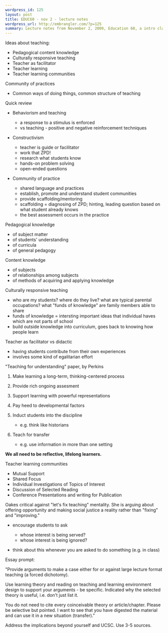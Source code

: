 ```yaml
--- 
wordpress_id: 125
layout: post
title: EDUC60 - nov 2 - lecture notes
wordpress_url: http://embrangler.com/?p=125
summary: Lecture notes from November 2, 2009, Education 60, a intro class at UC Santa Cruz
---
```

Ideas about teaching:

* Pedagogical content knowledge
* Culturally responsive teaching
* Teacher as facilitator
* Teacher learning
* Teacher learning communities

Community of practices

* Common ways of doing things, common structure of teaching

Quick review

* Behaviorism and teaching
	* a response to a stimulus is enforced
	* vs teaching - positive and negative reinforcement techniques

* Constructivism
	* teacher is guide or facilitator
	* work that ZPD!
	* research what students know
	* hands-on problem solving
	* open-ended questions

* Community of practice
	* shared language and practices
	* establish, promote and understand student communities
	* provide scaffolding/mentoring
	* scaffolding = diagnosing of ZPD; hinting, leading question based on what student already knows
	* the best assessment occurs in the practice

Pedagogical knowledge

* of subject matter
* of students' understanding
* of curricula
* of general pedagogy

Content knowledge

* of subjects
* of relationships among subjects
* of methods of acquiring and applying knowledge

Culturally responsive teaching

* who are my students? where do they live? what are typical parental occupations? what "funds of knowledge" are family members able to share
* funds of knowledge = intersting important ideas that individual haves which are not parts of school
* build outside knowledge into curriculum, goes back to knowing how people learn

Teacher as facilitator vs didactic

* having students contribute from their own experiences
* involves some kind of egalitarian effort

"Teaching for understanding" paper, by Perkins
1. Make learning a long-term, thinking-centered process
1. Provide rich ongoing assesment
1. Support learning with powerful representations
1. Pay heed to developmental factors
1. Induct students into the discipline

	* e.g. think like historians
1. Teach for transfer

	* e.g. use information in more than one setting

__We all need to be reflective, lifelong learners.__

Teacher learning communities

* Mutual Support
* Shared Focus
* Individual Investigations of Topics of Interest
* Discussion of Selected Reading
* Conference Presentations and writing for Publication

Oakes critical against "let's fix teaching" mentality. She is arguing about offering opportunity and making social justice a reality rather than "fixing" and "improving."

* encourage students to ask
	* whose interest is being served?
	* whose interest is being ignored?

* think about this whenever you are asked to do something (e.g. in class)

Essay prompt:

"Provide arguments to make a case either for or against large lecture format teaching (a forced dichotomy).

Use learning theory and reading on teaching and learning environment design to support your arguments - be specific. Indicated why the selected theory is useful, i.e. don't just list it.

You do not need to cite every coinceivable theory or article/chapter. Please be selective but pointed. I want to see that you have digested the material and can use it in a new situation (transfer)."

Address the implications beyond yourself and UCSC. Use 3-5 sources.
